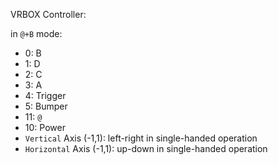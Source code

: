 

VRBOX Controller:

in `@+B` mode:
* 0: B
* 1: D
* 2: C
* 3: A
* 4: Trigger
* 5: Bumper
* 11: `@`
* 10: Power
* `Vertical` Axis (-1,1): left-right in single-handed operation
* `Horizontal` Axis (-1,1): up-down in single-handed operation
